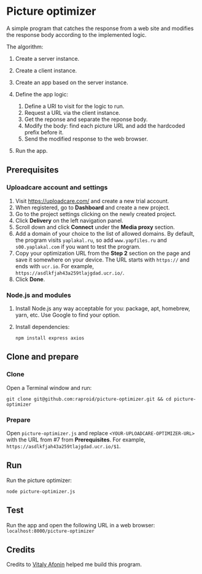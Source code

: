 # Picture optimizer

A simple program that catches the response from a web site and modifies the response body according to the implemented logic.

The algorithm:

1. Create a server instance.
2. Create a client instance. 
3. Create an app based on the server instance.
4. Define the app logic: 
	1. Define a URI to visit for the logic to run.
	2. Request a URL via the client instance. 
	3. Get the reponse and separate the reponse body.
	4. Modify the body: find each picture URL and add the hardcoded prefix before it.
	5. Send the modified response to the web browser. 

5. Run the app.

## Prerequisites

### Uploadcare account and settings

1. Visit https://uploadcare.com/ and create a new trial account.
2. When registered, go to **Dashboard** and create a new project. 
3. Go to the project settings clicking on the newly created project. 
4. Click **Delivery** on the left navigation panel. 
5. Scroll down and click **Connect** under the **Media proxy** section.
6. Add a domain of your choice to the list of allowed domains. By default, the program visits `yaplakal.ru`, so add `www.yapfiles.ru` and `s00.yaplakal.com` if you want to test the program.
7. Copy your optimization URL from the **Step 2** section on the page and save it somewhere on your device. The URL starts with `https://` and ends with `ucr.io`. For example, `https://asdlkfjah43a259tlajgdad.ucr.io/`.
8. Click **Done**. 

### Node.js and modules

1. Install Node.js any way acceptable for you: package, apt, homebrew, yarn, etc. Use Google to find your option.
2. Install dependencies: 

   ```npm install express axios```


## Clone and prepare

### Clone

Open a Terminal window and run:

```git clone git@github.com:raproid/picture-optimizer.git && cd picture-optimizer```


### Prepare

Open `picture-optimizer.js` and replace `<YOUR-UPLOADCARE-OPTIMIZER-URL>` with the URL from #7 from **Prerequisites**. 
For example, `https://asdlkfjah43a259tlajgdad.ucr.io/$1`.

## Run

Run the picture optimizer: 

```node picture-optimizer.js```


## Test

Run the app and open the following URL in a web browser: ```localhost:8000/picture-optimizer```


## Credits

Credits to [Vitaly Afonin](https://github.com/afoninv) helped me build this program. 